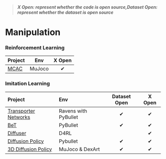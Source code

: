 > ***X Open: represent whether the code is open source,Dataset Open: represent whether the dataset is open source***

# Manipulation

### Reinforcement Learning

| Project                                       |  Env   |  X Open  |
| :-------------------------------------------- | :----: | :------: |
| [MCAC](https://sites.google.com/view/mcac-rl) | MuJoco | &#x2714; |





### Imitation Learning

| Project                                                      | Env                  | Dataset Open |  X Open  |
| :----------------------------------------------------------- | :------------------- | :----------: | :------: |
| [Transporter Networks](https://transporternets.github.io)    | Ravens with PyBullet |   &#x2714;   | &#x2714; |
| [BeT](https://github.com/whaleRobot/Robot-Learning/blob/master/codes/manipulation/BeT.md) | PyBullet             |   &#x2714;   | &#x2714; |
| [Diffuser](https://diffusion-planning.github.io)             | D4RL                 |              | &#x2714; |
| [Diffusion Policy](https://github.com/Evan-wyl/Robot-Learning/blob/master/codes/manipulation/dp.md) | Pybullet             |   &#x2714;   | &#x2714; |
| [3D Diffusion Policy](https://3d-diffusion-policy.github.io/) | MuJoco & DexArt      |   &#x2714;   | &#x2714; |

